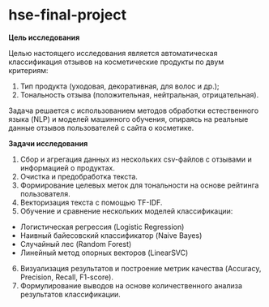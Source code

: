 # hse-final-project
<b>Цель исследования</b>

Целью настоящего исследования является автоматическая классификация отзывов на косметические продукты по двум критериям:

1) Тип продукта (уходовая, декоративная, для волос и др.);
2) Тональность отзыва (положительная, нейтральная, отрицательная).

Задача решается с использованием методов обработки естественного языка (NLP) и моделей машинного обучения, опираясь на реальные данные отзывов пользователей с сайта о косметике.

<b>Задачи исследования</b>

1) Сбор и агрегация данных из нескольких csv-файлов с отзывами и информацией о продуктах.
2) Очистка и предобработка текста.
3) Формирование целевых меток для тональности на основе рейтинга пользователя.
4) Векторизация текста с помощью TF-IDF.
5) Обучение и сравнение нескольких моделей классификации:
- Логистическая регрессия (Logistic Regression)
- Наивный байесовский классификатор (Naive Bayes)
- Случайный лес (Random Forest)
- Линейный метод опорных векторов (LinearSVC)
6) Визуализация результатов и построение метрик качества (Accuracy, Precision, Recall, F1-score).
7) Формулирование выводов на основе количественного анализа результатов классификации.
